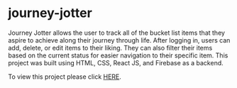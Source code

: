 # journey-jotter

Journey Jotter allows the user to track all of the bucket list items that they aspire to achieve along their journey through life. After logging in, users can add, delete, or edit items to their liking. They can also filter their items based on the current status for easier navigation to their specific item. This project was built using HTML, CSS, React JS, and Firebase as a backend.

To view this project please click [HERE](https://journey-jotter.web.app/).
